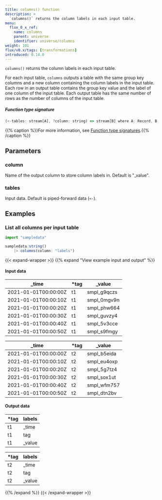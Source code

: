 ```yaml
---
title: columns() function
description: >
  `columns()` returns the column labels in each input table.
menu:
  flux_0_x_ref:
    name: columns
    parent: universe
    identifier: universe/columns
weight: 101
flux/v0.x/tags: [transformations]
introduced: 0.14.0
---
```


<!------------------------------------------------------------------------------

IMPORTANT: This page was generated from comments in the Flux source code. Any
edits made directly to this page will be overwritten the next time the
documentation is generated. 

To make updates to this documentation, update the function comments above the
function definition in the Flux source code:

https://github.com/influxdata/flux/blob/master/stdlib/universe/universe.flux#L113-L113

Contributing to Flux: https://github.com/influxdata/flux#contributing
Fluxdoc syntax: https://github.com/influxdata/flux/blob/master/docs/fluxdoc.md

------------------------------------------------------------------------------->

`columns()` returns the column labels in each input table.

For each input table, `columns` outputs a table with the same group key
columns and a new column containing the column labels in the input table.
Each row in an output table contains the group key value and the label of one
 column of the input table.
Each output table has the same number of rows as the number of columns of the
input table.

##### Function type signature

```js
(<-tables: stream[A], ?column: string) => stream[B] where A: Record, B: Record
```

{{% caption %}}For more information, see [Function type signatures](/flux/v0.x/function-type-signatures/).{{% /caption %}}

## Parameters

### column

Name of the output column to store column labels in.
Default is "_value".



### tables

Input data. Default is piped-forward data (`<-`).




## Examples

### List all columns per input table

```js
import "sampledata"

sampledata.string()
    |> columns(column: "labels")

```

{{< expand-wrapper >}}
{{% expand "View example input and output" %}}

#### Input data

| _time                | *tag | _value      |
| -------------------- | ---- | ----------- |
| 2021-01-01T00:00:00Z | t1   | smpl_g9qczs |
| 2021-01-01T00:00:10Z | t1   | smpl_0mgv9n |
| 2021-01-01T00:00:20Z | t1   | smpl_phw664 |
| 2021-01-01T00:00:30Z | t1   | smpl_guvzy4 |
| 2021-01-01T00:00:40Z | t1   | smpl_5v3cce |
| 2021-01-01T00:00:50Z | t1   | smpl_s9fmgy |

| _time                | *tag | _value      |
| -------------------- | ---- | ----------- |
| 2021-01-01T00:00:00Z | t2   | smpl_b5eida |
| 2021-01-01T00:00:10Z | t2   | smpl_eu4oxp |
| 2021-01-01T00:00:20Z | t2   | smpl_5g7tz4 |
| 2021-01-01T00:00:30Z | t2   | smpl_sox1ut |
| 2021-01-01T00:00:40Z | t2   | smpl_wfm757 |
| 2021-01-01T00:00:50Z | t2   | smpl_dtn2bv |


#### Output data

| *tag | labels  |
| ---- | ------- |
| t1   | _time   |
| t1   | tag     |
| t1   | _value  |

| *tag | labels  |
| ---- | ------- |
| t2   | _time   |
| t2   | tag     |
| t2   | _value  |

{{% /expand %}}
{{< /expand-wrapper >}}
